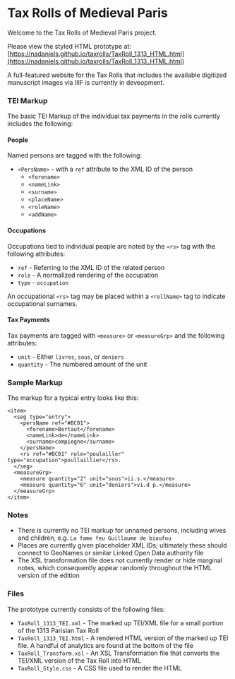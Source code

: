 # Tax Rolls of Medieval Paris
Welcome to the Tax Rolls of Medieval Paris project.  

Please view the styled HTML prototype at: [https://nadaniels.github.io/taxrolls/TaxRoll_1313_HTML.html](https://nadaniels.github.io/taxrolls/TaxRoll_1313_HTML.html)

A full-featured website for the Tax Rolls that includes the available digitized manuscript images via IIIF is currently in deveopment.

### TEI Markup
The basic TEI Markup of the individual tax payments in the rolls currently includes the following:

#### People
Named persons are tagged with the following:
* `<PersName>` - with a `ref` attribute to the XML ID of the person 
  * `<forename>`
  * `<nameLink>`
  * `<surname>`
  * `<placeName>`
  * `<roleName>`
  * `<addName>`

#### Occupations
Occupations tied to individual people are noted by the `<rs>` tag with the following attributes:
* `ref` - Referring to the XML ID of the related person
* `role` - A normalized rendering of the occupation
* `type` - `occupation`

An occupational `<rs>` tag may be placed within a `<rollName>` tag to indicate occupational surnames.

#### Tax Payments
Tax payments are tagged with `<measure>` or `<measureGrp>` and the following attributes:
* `unit` - Either `livres`, `sous`, or `deniers`
* `quantity` - The numbered amount of the unit

### Sample Markup
The markup for a typical entry looks like this:
```
<item>
  <seg type="entry">
    <persName ref="#BC01">
      <forename>Bertaut</forename>
      <nameLink>de</nameLink>
      <surname>compiegne</surname>
    </persName>
    <rs ref="#BC01" role="poulailler" type="occupation">poullaillier</rs>.
  </seg>
  <measureGrp>
    <measure quantity="2" unit="sous">ii.s.</measure>
    <measure quantity="6" unit="deniers">vi.d p.</measure>
  </measureGrp>
</item>
```

### Notes
- There is currently no TEI markup for unnamed persons, including wives and children, e.g. `La fame feu Guillaume de biaufou`
- Places are currently given placeholder XML IDs; ultimately these should connect to GeoNames or similar Linked Open Data authority file
- The XSL transformation file does not currently render or hide marginal notes, which consequently appear randomly throughout the HTML version of the edition


### Files
The prototype currently consists of the following files:
* `TaxRoll_1313_TEI.xml` - The marked up TEI/XML file for a small portion of the 1313 Parisian Tax Roll
* `TaxRoll_1313_TEI.html` - A rendered HTML version of the marked up TEI file. A handful of analytics are found at the bottom of the file
* `TaxRoll_Transform.xsl` - An XSL Transformation file that converts the TEI/XML version of the Tax Roll into HTML
* `TaxRoll_Style.css` - A CSS file used to render the HTML

